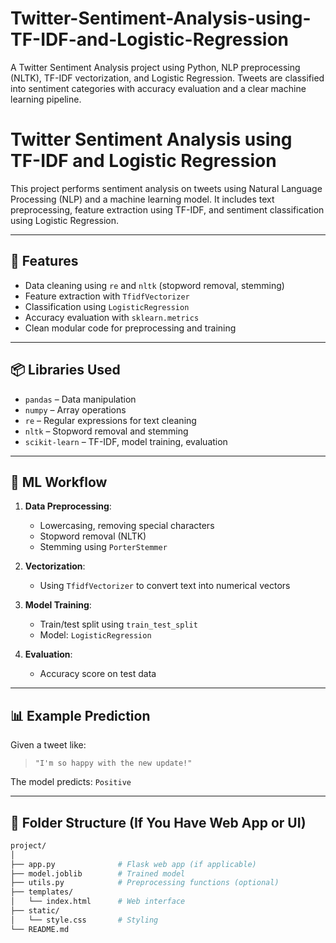 # Twitter-Sentiment-Analysis-using-TF-IDF-and-Logistic-Regression
A Twitter Sentiment Analysis project using Python, NLP preprocessing (NLTK), TF-IDF vectorization, and Logistic Regression. Tweets are classified into sentiment categories with accuracy evaluation and a clear machine learning pipeline.


# Twitter Sentiment Analysis using TF-IDF and Logistic Regression

This project performs sentiment analysis on tweets using Natural Language Processing (NLP) and a machine learning model. It includes text preprocessing, feature extraction using TF-IDF, and sentiment classification using Logistic Regression.

---

## 🚀 Features
- Data cleaning using `re` and `nltk` (stopword removal, stemming)
- Feature extraction with `TfidfVectorizer`
- Classification using `LogisticRegression`
- Accuracy evaluation with `sklearn.metrics`
- Clean modular code for preprocessing and training

---

## 📦 Libraries Used
- `pandas` – Data manipulation
- `numpy` – Array operations
- `re` – Regular expressions for text cleaning
- `nltk` – Stopword removal and stemming
- `scikit-learn` – TF-IDF, model training, evaluation

---

## 🧠 ML Workflow

1. **Data Preprocessing**:
   - Lowercasing, removing special characters
   - Stopword removal (NLTK)
   - Stemming using `PorterStemmer`

2. **Vectorization**:
   - Using `TfidfVectorizer` to convert text into numerical vectors

3. **Model Training**:
   - Train/test split using `train_test_split`
   - Model: `LogisticRegression`

4. **Evaluation**:
   - Accuracy score on test data

---

## 📊 Example Prediction
Given a tweet like:

> `"I'm so happy with the new update!"`

The model predicts: `Positive`

---

## 📁 Folder Structure (If You Have Web App or UI)
```bash
project/
│
├── app.py              # Flask web app (if applicable)
├── model.joblib        # Trained model
├── utils.py            # Preprocessing functions (optional)
├── templates/
│   └── index.html      # Web interface
├── static/
│   └── style.css       # Styling
└── README.md
